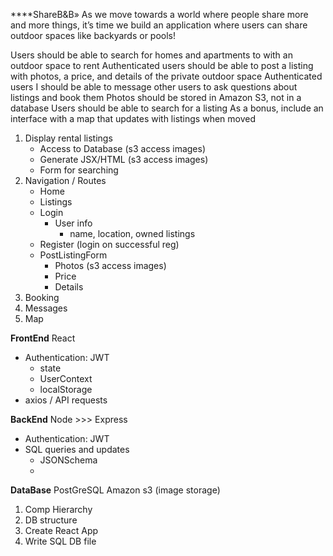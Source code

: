 ****ShareB&B»
As we move towards a world where people share more and more things, it’s time we build an application where users can share outdoor spaces like backyards or pools!

Users should be able to search for homes and apartments to with an outdoor space to rent
Authenticated users should be able to post a listing with photos, a price, and details of the private outdoor space
Authenticated users I should be able to message other users to ask questions about listings and book them
Photos should be stored in Amazon S3, not in a database
Users should be able to search for a listing
As a bonus, include an interface with a map that updates with listings when moved

1. Display rental listings
    - Access to Database (s3 access images)
    - Generate JSX/HTML (s3 access images)
    - Form for searching
2. Navigation / Routes
    - Home
    - Listings
    - Login 
      - User info
        - name, location, owned listings
    - Register (login on successful reg)
    - PostListingForm 
      - Photos (s3 access images)
      - Price
      - Details
3. Booking
4. Messages
5. Map
   

**FrontEnd**
React
- Authentication: JWT
  - state
  - UserContext
  - localStorage
- axios / API requests

**BackEnd**
Node >>> Express
- Authentication: JWT
- SQL queries and updates
  - JSONSchema
  - 

**DataBase**
PostGreSQL 
Amazon s3 (image storage)

1. Comp Hierarchy 
2. DB structure
3. Create React App
4. Write SQL DB file

